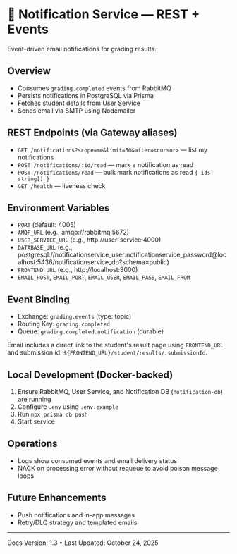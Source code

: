 # 🔔 Notification Service — REST + Events

Event-driven email notifications for grading results.

## Overview

- Consumes `grading.completed` events from RabbitMQ
- Persists notifications in PostgreSQL via Prisma
- Fetches student details from User Service
- Sends email via SMTP using Nodemailer

## REST Endpoints (via Gateway aliases)

- `GET /notifications?scope=me&limit=50&after=<cursor>` — list my notifications
- `POST /notifications/:id/read` — mark a notification as read
- `POST /notifications/read` — bulk mark notifications as read `{ ids: string[] }`
- `GET /health` — liveness check

## Environment Variables

- `PORT` (default: 4005)
- `AMQP_URL` (e.g., amqp://rabbitmq:5672)
- `USER_SERVICE_URL` (e.g., http://user-service:4000)
- `DATABASE_URL` (e.g., postgresql://notificationservice_user:notificationservice_password@localhost:5436/notificationservice_db?schema=public)
- `FRONTEND_URL` (e.g., http://localhost:3000)
- `EMAIL_HOST`, `EMAIL_PORT`, `EMAIL_USER`, `EMAIL_PASS`, `EMAIL_FROM`

## Event Binding

- Exchange: `grading.events` (type: topic)
- Routing Key: `grading.completed`
- Queue: `grading.completed.notification` (durable)

Email includes a direct link to the student's result page using `FRONTEND_URL` and submission id: `${FRONTEND_URL}/student/results/:submissionId`.

## Local Development (Docker-backed)

1. Ensure RabbitMQ, User Service, and Notification DB (`notification-db`) are running
2. Configure `.env` using `.env.example`
3. Run `npx prisma db push`
4. Start service

## Operations

- Logs show consumed events and email delivery status
- NACK on processing error without requeue to avoid poison message loops

## Future Enhancements

- Push notifications and in-app messages
- Retry/DLQ strategy and templated emails

---

Docs Version: 1.3 • Last Updated: October 24, 2025
